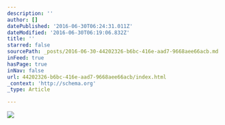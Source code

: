 ```yaml
---
description: ''
author: []
datePublished: '2016-06-30T06:24:31.011Z'
dateModified: '2016-06-30T06:19:06.832Z'
title: ''
starred: false
sourcePath: _posts/2016-06-30-44202326-b6bc-416e-aad7-9668aee66acb.md
inFeed: true
hasPage: true
inNav: false
url: 44202326-b6bc-416e-aad7-9668aee66acb/index.html
_context: 'http://schema.org'
_type: Article

---
```

![](https://the-grid-user-content.s3-us-west-2.amazonaws.com/4d715c91-9cd4-4147-92eb-1b1c042bf5f8.jpg)